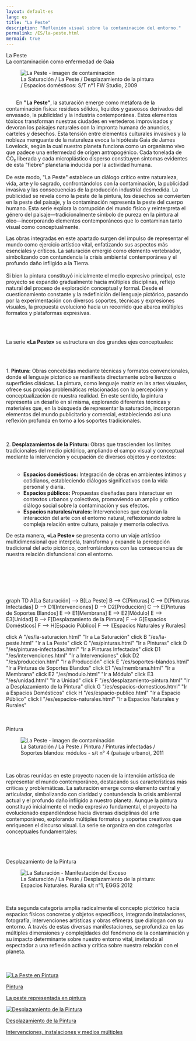 ```yaml
---
layout: default-es
lang: es
title: "La Peste"
description: "Reflexión visual sobre la contaminación del entorno."
permalink: /ES/la-peste.html
mermaid: true
---
```

<div class="titulo">La Peste</div>

<div class="subtitulo">La contaminación como enfermedad de Gaia</div>

<figure class="imagen-con-caption" style="width: 73%;">
  <img src="/assets/img/la-peste-ruido-fweason-024.jpg" alt="La Peste - imagen de contaminación">
  <figcaption>La Saturación / La Peste / Desplazamiento de la pintura / Espacios domésticos: S/T n°1 FW Studio, 2009</figcaption>
</figure>

<p class="parrafo" style="margin-top: 6%;">
  &nbsp;&nbsp;&nbsp;&nbsp;&nbsp;&nbsp;
  En <strong>"La Peste"</strong>, la saturación emerge como metáfora de la contaminación física: residuos sólidos, líquidos y gaseosos derivados del envasado, la publicidad y la industria contemporánea. Estos elementos tóxicos transforman nuestras ciudades en vertederos improvisados y devoran los paisajes naturales con la impronta humana de anuncios, carteles y desechos. Esta tensión entre elementos culturales invasivos y la nobleza menguante de la naturaleza evoca la hipótesis Gaia de James Lovelock, según la cual nuestro planeta funciona como un organismo vivo que padece una enfermedad de origen antropogénico. Cada tonelada de CO₂ liberada y cada microplástico disperso constituyen síntomas evidentes de esta "fiebre" planetaria inducida por la actividad humana.
  <br><br>
  De este modo, "La Peste" establece un diálogo crítico entre naturaleza, vida, arte y lo sagrado, confrontándolos con la contaminación, la publicidad invasiva y las consecuencias de la producción industrial desmedida. La publicidad se revela como la peste de la pintura, los desechos se convierten en la peste del paisaje, y la contaminación representa la peste del cuerpo humano. Esta serie explora la corrupción del mundo físico y reinterpreta el género del paisaje—tradicionalmente símbolo de pureza en la pintura al óleo—incorporando elementos contemporáneos que lo contaminan tanto visual como conceptualmente.
</p>

<p class="parrafo">
  Las obras integradas en este apartado surgen del impulso de representar el mundo como ejercicio artístico vital, enfatizando sus aspectos más esenciales y críticos. La saturación emergió como elemento vertebrador, simbolizando con contundencia la crisis ambiental contemporánea y el profundo daño infligido a la Tierra.
  <br><br>
  Si bien la pintura constituyó inicialmente el medio expresivo principal, este proyecto se expandió gradualmente hacia múltiples disciplinas, reflejo natural del proceso de exploración conceptual y formal. Desde el cuestionamiento constante y la redefinición del lenguaje pictórico, pasando por la experimentación con diversos soportes, técnicas y expresiones visuales, la propuesta evolucionó hacia un recorrido que abarca múltiples formatos y plataformas expresivas.
</p>

<br><br>

<p class="parrafo">  
  <p>
    La serie <strong>«La Peste»</strong> se estructura en dos grandes ejes conceptuales:
  </p>
  <br><br>
  <p class="parrafo">
    <p>
      1. <strong>Pintura:</strong> Obras concebidas mediante técnicas y formatos convencionales, donde el lenguaje pictórico se manifiesta directamente sobre lienzos o superficies clásicas. La pintura, como lenguaje matriz en las artes visuales, ofrece sus propias problemáticas relacionadas con la percepción y conceptualización de nuestra realidad. En este sentido, la pintura representa un desafío en sí misma, explorando diferentes técnicas y materiales que, en la búsqueda de representar la saturación, incorporan elementos del mundo publicitario y comercial, estableciendo así una reflexión profunda en torno a los soportes tradicionales.
    </p>  
  <br><br>
    2. <strong>Desplazamientos de la Pintura:</strong> Obras que trascienden los límites tradicionales del medio pictórico, ampliando el campo visual y conceptual mediante la intervención y ocupación de diversos objetos y contextos:
  <br><br>
  </p>
</p>

<ul class="parrafo">
  <ul class="parrafo">
    <li><strong>Espacios domésticos:</strong> Integración de obras en ambientes íntimos y cotidianos, estableciendo diálogos significativos con la vida personal y diaria.</li>
    <li><strong>Espacios públicos:</strong> Propuestas diseñadas para interactuar en contextos urbanos y colectivos, promoviendo un amplio y crítico diálogo social sobre la contaminación y sus efectos.</li>
    <li><strong>Espacios naturales/rurales:</strong> Intervenciones que exploran la interacción del arte con el entorno natural, reflexionando sobre la compleja relación entre cultura, paisaje y memoria colectiva.</li>
  </ul>
</ul>

<p class="parrafo"> 
  De esta manera, <strong>«La Peste»</strong> se presenta como un viaje artístico multidimensional que interpela, transforma y expande la percepción tradicional del acto pictórico, confrontándonos con las consecuencias de nuestra relación disfuncional con el entorno.
</p>

<br><br>




<br><br>
<div class="mermaid">
graph TD
  A[La Saturación] --> B[La Peste]
  B --> C[Pinturas]
  C --> D[Pinturas Infectadas]
  D --> D1[Intervenciones]
  D --> D2[Producción]
  C --> E[Pinturas de Soportes Blandos]
  E --> E1[Membrana]
  E --> E2[Módulo]
  E --> E3[Unidad]
  B --> F[Desplazamiento de la Pintura]
  F --> G[Espacios Domésticos]
  F --> H[Espacio Público]
  F --> I[Espacios Naturales y Rurales]

  click A "/es/la-saturacion.html" "Ir a La Saturación"
  click B "/es/la-peste.html" "Ir a La Peste"
  click C "/es/pinturas.html" "Ir a Pinturas"
  click D "/es/pinturas-infectadas.html" "Ir a Pinturas Infectadas"
  click D1 "/es/intervenciones.html" "Ir a Intervenciones"
  click D2 "/es/produccion.html" "Ir a Producción"
  click E "/es/soportes-blandos.html" "Ir a Pinturas de Soportes Blandos"
  click E1 "/es/membrana.html" "Ir a Membrana"
  click E2 "/es/modulo.html" "Ir a Módulo"
  click E3 "/es/unidad.html" "Ir a Unidad"
  click F "/es/desplazamiento-pintura.html" "Ir a Desplazamiento de la Pintura"
  click G "/es/espacios-domesticos.html" "Ir a Espacios Domésticos"
  click H "/es/espacio-publico.html" "Ir a Espacio Público"
  click I "/es/espacios-naturales.html" "Ir a Espacios Naturales y Rurales"

</div>
<br>
<br>
<div class="subtitulo">Pintura</div>

<figure class="imagen-con-caption">
  <img src="/assets/img/la-peste-pintura-s-blando-mod-04.jpg" alt="La Peste - imagen de contaminación" loading="lazy">
  <figcaption>La Saturación / La Peste / Pintura / Pinturas infectadas / Soportes blandos: módulos - s/t n° 4 (paisaje urbano), 2011</figcaption>
</figure>
<br>
<p class="parrafo">
  Las obras reunidas en este proyecto nacen de la intención artística de representar el mundo contemporáneo, destacando sus características más críticas y problemáticas. La saturación emerge como elemento central y articulador, simbolizando con claridad y contundencia la crisis ambiental actual y el profundo daño infligido a nuestro planeta.
  Aunque la pintura constituyó inicialmente el medio expresivo fundamental, el proyecto ha evolucionado expandiéndose hacia diversas disciplinas del arte contemporáneo, explorando múltiples formatos y soportes creativos que enriquecen el discurso visual. La serie se organiza en dos categorías conceptuales fundamentales:
</p>
<br><br><br>
<div class="subtitulo">Desplazamiento de la Pintura</div>

<figure class="imagen-con-caption">
  <img src="/assets/img/la-peste-desp-espacio-rural-ruralias01.jpg" alt="La Saturación - Manifestación del Exceso" loading="lazy">
  <figcaption>La Saturación / La Peste / Desplazamiento de la pintura: Espacios Naturales. Ruralia s/t n°1, EGGS 2012</figcaption>
</figure>
<br>
<p class="parrafo">
  Esta segunda categoría amplía radicalmente el concepto pictórico hacia espacios físicos concretos y objetos específicos, integrando instalaciones, fotografía, intervenciones artísticas y obras efímeras que dialogan con su entorno. A través de estas diversas manifestaciones, se profundiza en las múltiples dimensiones y complejidades del fenómeno de la contaminación y su impacto determinante sobre nuestro entorno vital, invitando al espectador a una reflexión activa y crítica sobre nuestra relación con el planeta.
</p>
<br><br>
<!-- Contenedor de botones para las series -->
<div class="button-container">
    <a href="/ES/peste-pintura.html" class="fancy-button">
        <div class="button-content">
            <img src="/assets/img/boton-la-peste-pintura.gif" alt="La Peste en Pintura">
            <p class="title">Pintura</p>
            <p class="subtitle">La peste representada en pintura</p>
        </div>
    </a>
    <a href="/contaminacion-sonora.html" class="fancy-button">
        <div class="button-content">
            <img src="/assets/img/boton-la-peste-desplazamiento.gif" alt="Desplazamiento de la Pintura">
            <p class="title">Desplazamiento de la Pintura</p>
            <p class="subtitle">Intervenciones, instalaciones y medios múltiples</p>
        </div>
    </a>
</div>
<br>
